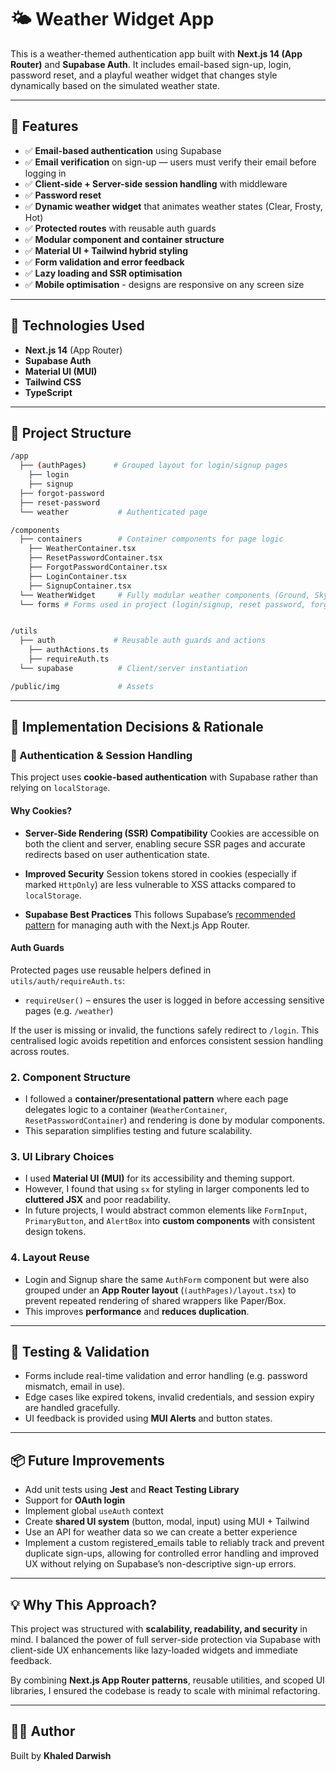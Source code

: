# 🌤 Weather Widget App

This is a weather-themed authentication app built with **Next.js 14 (App Router)** and **Supabase Auth**. It includes email-based sign-up, login, password reset, and a playful weather widget that changes style dynamically based on the simulated weather state.

---

## 🚀 Features

- ✅ **Email-based authentication** using Supabase
- ✅ **Email verification** on sign-up — users must verify their email before logging in
- ✅ **Client-side + Server-side session handling** with middleware
- ✅ **Password reset**
- ✅ **Dynamic weather widget** that animates weather states (Clear, Frosty, Hot)
- ✅ **Protected routes** with reusable auth guards
- ✅ **Modular component and container structure**
- ✅ **Material UI + Tailwind hybrid styling**
- ✅ **Form validation and error feedback**
- ✅ **Lazy loading and SSR optimisation**
- ✅ **Mobile optimisation** - designs are responsive on any screen size

---

## 🔧 Technologies Used

- **Next.js 14** (App Router)
- **Supabase Auth**
- **Material UI (MUI)**
- **Tailwind CSS**
- **TypeScript**

---

## 📁 Project Structure

```bash
/app
  ├── (authPages)      # Grouped layout for login/signup pages
    ├── login
    ├── signup
  ├── forgot-password
  ├── reset-password
  └── weather           # Authenticated page

/components
  ├── containers        # Container components for page logic
    ├── WeatherContainer.tsx
    ├── ResetPasswordContainer.tsx
    ├── ForgotPasswordContainer.tsx
    ├── LoginContainer.tsx
    ├── SignupContainer.tsx
  └── WeatherWidget     # Fully modular weather components (Ground, Sky, Clock, etc.)
  └── forms # Forms used in project (login/signup, reset password, forgot password)


/utils
  ├── auth             # Reusable auth guards and actions
    ├── authActions.ts
    ├── requireAuth.ts
  └── supabase          # Client/server instantiation

/public/img             # Assets
```

---

## 🧠 Implementation Decisions & Rationale

### 🔐 Authentication & Session Handling

This project uses **cookie-based authentication** with Supabase rather than relying on `localStorage`.

#### Why Cookies?

- **Server-Side Rendering (SSR) Compatibility**
  Cookies are accessible on both the client and server, enabling secure SSR pages and accurate redirects based on user authentication state.

- **Improved Security**
  Session tokens stored in cookies (especially if marked `HttpOnly`) are less vulnerable to XSS attacks compared to `localStorage`.

- **Supabase Best Practices**
  This follows Supabase’s [recommended pattern](https://supabase.com/docs/guides/auth/server-side/nextjs) for managing auth with the Next.js App Router.

#### Auth Guards

Protected pages use reusable helpers defined in `utils/auth/requireAuth.ts`:

- `requireUser()` – ensures the user is logged in before accessing sensitive pages (e.g. `/weather`)

If the user is missing or invalid, the functions safely redirect to `/login`. This centralised logic avoids repetition and enforces consistent session handling across routes.

### 2. **Component Structure**

- I followed a **container/presentational pattern** where each page delegates logic to a container (`WeatherContainer`, `ResetPasswordContainer`) and rendering is done by modular components.
- This separation simplifies testing and future scalability.

### 3. **UI Library Choices**

- I used **Material UI (MUI)** for its accessibility and theming support.
- However, I found that using `sx` for styling in larger components led to **cluttered JSX** and poor readability.
- In future projects, I would abstract common elements like `FormInput`, `PrimaryButton`, and `AlertBox` into **custom components** with consistent design tokens.

### 4. **Layout Reuse**

- Login and Signup share the same `AuthForm` component but were also grouped under an **App Router layout** (`(authPages)/layout.tsx`) to prevent repeated rendering of shared wrappers like Paper/Box.
- This improves **performance** and **reduces duplication**.

---

## 🧪 Testing & Validation

- Forms include real-time validation and error handling (e.g. password mismatch, email in use).
- Edge cases like expired tokens, invalid credentials, and session expiry are handled gracefully.
- UI feedback is provided using **MUI Alerts** and button states.

---

## 📦 Future Improvements

- Add unit tests using **Jest** and **React Testing Library**
- Support for **OAuth login**
- Implement global `useAuth` context
- Create **shared UI system** (button, modal, input) using MUI + Tailwind
- Use an API for weather data so we can create a better experience
- Implement a custom registered_emails table to reliably track and prevent duplicate sign-ups, allowing for controlled error handling and improved UX without relying on Supabase’s non-descriptive sign-up errors.

---

## 💡 Why This Approach?

This project was structured with **scalability, readability, and security** in mind. I balanced the power of full server-side protection via Supabase with client-side UX enhancements like lazy-loaded widgets and immediate feedback.

By combining **Next.js App Router patterns**, reusable utilities, and scoped UI libraries, I ensured the codebase is ready to scale with minimal refactoring.

---

## 🧑‍💻 Author

Built by **Khaled Darwish**
